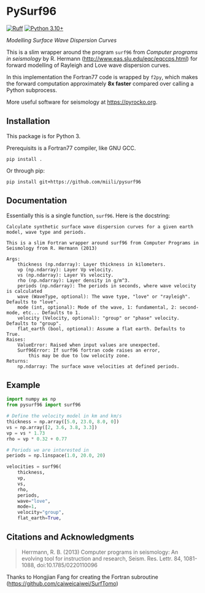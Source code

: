# PySurf96

[![Ruff](https://img.shields.io/endpoint?url=https://raw.githubusercontent.com/astral-sh/ruff/main/assets/badge/v2.json)](https://github.com/astral-sh/ruff)
[![Python 3.10+](https://img.shields.io/badge/Python-3.10+-blue.svg)](https://python.org/)

_Modelling Surface Wave Dispersion Curves_

This is a slim wrapper around the program `surf96` from _Computer programs in seismology_ by R. Hermann (<http://www.eas.slu.edu/eqc/eqccps.html>) for forward modelling of Rayleigh and Love wave dispersion curves.

In this implementation the Fortran77 code is wrapped by `f2py`, which makes the forward computation approximately **8x faster** compared over calling a Python subprocess.

More useful software for seismology at <https://pyrocko.org>.

## Installation

This package is for Python 3.

Prerequisits is a Fortran77 compiler, like GNU GCC.

```
pip install .
```

Or through pip:

```
pip install git+https://github.com/miili/pysurf96
```

## Documentation

Essentially this is a single function, `surf96`. Here is the docstring:

```
Calculate synthetic surface wave dispersion curves for a given earth model, wave type and periods.

This is a slim Fortran wrapper around surf96 from Computer Programs in Seismology from R. Hermann (2013)

Args:
    thickness (np.ndarray): Layer thickness in kilometers.
    vp (np.ndarray): Layer Vp velocity.
    vs (np.ndarray): Layer Vs velocity.
    rho (np.ndarray): Layer density in g/m^3.
    periods (np.ndarray): The periods in seconds, where wave velocity is calculated
    wave (WaveType, optional): The wave type, "love" or "rayleigh". Defaults to "love".
    mode (int, optional): Mode of the wave, 1: fundamental, 2: second-mode, etc... Defaults to 1.
    velocity (Velocity, optional): "group" or "phase" velocity. Defaults to "group".
    flat_earth (bool, optional): Assume a flat earth. Defaults to True.
Raises:
    ValueError: Raised when input values are unexpected.
    Surf96Error: If surf96 fortran code raises an error,
        this may be due to low velocity zone.
Returns:
    np.ndarray: The surface wave velocities at defined periods.
```

## Example

```python
import numpy as np
from pysurf96 import surf96

# Define the velocity model in km and km/s
thickness = np.array([5.0, 23.0, 8.0, 0])
vs = np.array([2, 3.6, 3.8, 3.3])
vp = vs * 1.73
rho = vp * 0.32 + 0.77

# Periods we are interested in
periods = np.linspace(1.0, 20.0, 20)

velocities = surf96(
    thickness,
    vp,
    vs,
    rho,
    periods,
    wave="love",
    mode=1,
    velocity="group",
    flat_earth=True,

```

## Citations and Acknowledgments

> Herrmann, R. B. (2013) Computer programs in seismology: An evolving tool for instruction and research, Seism. Res. Lettr. 84, 1081-1088, doi:10.1785/0220110096

Thanks to Hongjian Fang for creating the Fortran subroutine (<https://github.com/caiweicaiwei/SurfTomo>)
